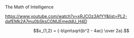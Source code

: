 The Math of Intelligence

https://www.youtube.com/watch?v=xRJCOz3AfYY&list=PL2-dafEMk2A7mu0bSksCGMJEmeddU_H4D


$$x_{1,2} = {-b\pm\sqrt{b^2 - 4ac} \over 2a}.$$
